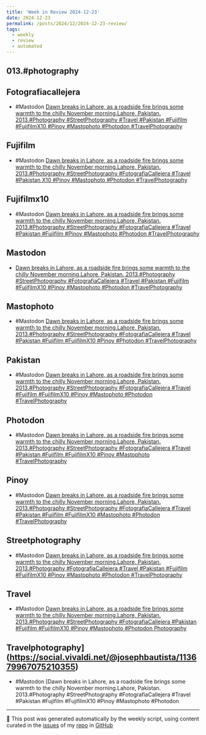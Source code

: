 ```yaml
---
title: 'Week in Review 2024-12-23'
date: 2024-12-23
permalink: /posts/2024/12/2024-12-23-review/
tags:
  - weekly
  - review
  - automated
---
```

## 013.#photography

## Fotografiacallejera
- #Mastodon [Dawn breaks in Lahore, as a roadside fire brings some warmth to the chilly November morning.Lahore, Pakistan. 2013.#Photography #StreetPhotography  #Travel #Pakistan #Fujifilm #FujifilmX10 #Pinoy #Mastophoto #Photodon #TravelPhotography](https://social.vivaldi.net/@josephbautista/113679967075210355)

## Fujifilm
- #Mastodon [Dawn breaks in Lahore, as a roadside fire brings some warmth to the chilly November morning.Lahore, Pakistan. 2013.#Photography #StreetPhotography #FotografiaCallejera #Travel #Pakistan  X10 #Pinoy #Mastophoto #Photodon #TravelPhotography](https://social.vivaldi.net/@josephbautista/113679967075210355)

## Fujifilmx10
- #Mastodon [Dawn breaks in Lahore, as a roadside fire brings some warmth to the chilly November morning.Lahore, Pakistan. 2013.#Photography #StreetPhotography #FotografiaCallejera #Travel #Pakistan #Fujifilm  #Pinoy #Mastophoto #Photodon #TravelPhotography](https://social.vivaldi.net/@josephbautista/113679967075210355)

## Mastodon
-  [Dawn breaks in Lahore, as a roadside fire brings some warmth to the chilly November morning.Lahore, Pakistan. 2013.#Photography #StreetPhotography #FotografiaCallejera #Travel #Pakistan #Fujifilm #FujifilmX10 #Pinoy #Mastophoto #Photodon #TravelPhotography](https://social.vivaldi.net/@josephbautista/113679967075210355)

## Mastophoto
- #Mastodon [Dawn breaks in Lahore, as a roadside fire brings some warmth to the chilly November morning.Lahore, Pakistan. 2013.#Photography #StreetPhotography #FotografiaCallejera #Travel #Pakistan #Fujifilm #FujifilmX10 #Pinoy  #Photodon #TravelPhotography](https://social.vivaldi.net/@josephbautista/113679967075210355)

## Pakistan
- #Mastodon [Dawn breaks in Lahore, as a roadside fire brings some warmth to the chilly November morning.Lahore, Pakistan. 2013.#Photography #StreetPhotography #FotografiaCallejera #Travel  #Fujifilm #FujifilmX10 #Pinoy #Mastophoto #Photodon #TravelPhotography](https://social.vivaldi.net/@josephbautista/113679967075210355)

## Photodon
- #Mastodon [Dawn breaks in Lahore, as a roadside fire brings some warmth to the chilly November morning.Lahore, Pakistan. 2013.#Photography #StreetPhotography #FotografiaCallejera #Travel #Pakistan #Fujifilm #FujifilmX10 #Pinoy #Mastophoto  #TravelPhotography](https://social.vivaldi.net/@josephbautista/113679967075210355)

## Pinoy
- #Mastodon [Dawn breaks in Lahore, as a roadside fire brings some warmth to the chilly November morning.Lahore, Pakistan. 2013.#Photography #StreetPhotography #FotografiaCallejera #Travel #Pakistan #Fujifilm #FujifilmX10  #Mastophoto #Photodon #TravelPhotography](https://social.vivaldi.net/@josephbautista/113679967075210355)

## Streetphotography
- #Mastodon [Dawn breaks in Lahore, as a roadside fire brings some warmth to the chilly November morning.Lahore, Pakistan. 2013.#Photography  #FotografiaCallejera #Travel #Pakistan #Fujifilm #FujifilmX10 #Pinoy #Mastophoto #Photodon #TravelPhotography](https://social.vivaldi.net/@josephbautista/113679967075210355)

## Travel
- #Mastodon [Dawn breaks in Lahore, as a roadside fire brings some warmth to the chilly November morning.Lahore, Pakistan. 2013.#Photography #StreetPhotography #FotografiaCallejera  #Pakistan #Fujifilm #FujifilmX10 #Pinoy #Mastophoto #Photodon Photography](https://social.vivaldi.net/@josephbautista/113679967075210355)

## Travelphotography](https://social.vivaldi.net/@josephbautista/113679967075210355)
- #Mastodon [Dawn breaks in Lahore, as a roadside fire brings some warmth to the chilly November morning.Lahore, Pakistan. 2013.#Photography #StreetPhotography #FotografiaCallejera #Travel #Pakistan #Fujifilm #FujifilmX10 #Pinoy #Mastophoto #Photodon 

***
🤖 This post was generated automatically by the weekly script, using content curated in the [issues](https://github.com/nateraluis/nateraluis.github.io/issues) of my [repo](https://github.com/nateraluis/nateraluis.github.io/) in [GitHub](https://github.com/nateraluis)
